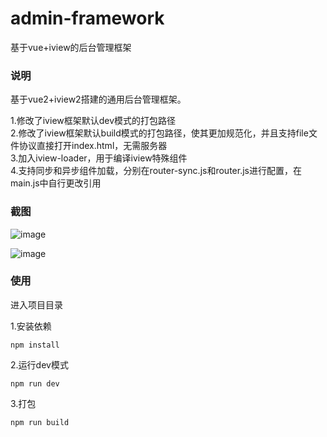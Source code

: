 # admin-framework
基于vue+iview的后台管理框架

### 说明
基于vue2+iview2搭建的通用后台管理框架。

1.修改了iview框架默认dev模式的打包路径     
2.修改了iview框架默认build模式的打包路径，使其更加规范化，并且支持file文件协议直接打开index.html，无需服务器     
3.加入iview-loader，用于编译iview特殊组件     
4.支持同步和异步组件加载，分别在router-sync.js和router.js进行配置，在main.js中自行更改引用     

### 截图
![image](https://pcs.baidu.com/rest/2.0/pcs/thumbnail?method=generate&app_id=250528&path=%2F%E9%A1%B9%E7%9B%AE%E6%88%AA%E5%9B%BE%2FQQ%E6%88%AA%E5%9B%BE20171018122936.png&quality=90&size=c1600_u900)    
      
![image](https://thumbnail0.baidupcs.com/thumbnail/d920cb955cbbe09ef715f05f3e5dac93?fid=34909054-250528-682388296417668&time=1508299200&rt=sh&sign=FDTAER-DCb740ccc5511e5e8fedcff06b081203-EfsOhpJ4mY4iJmGqCsDc5VrCvNg%3D&expires=8h&chkv=0&chkbd=0&chkpc=&dp-logid=6738062606161998182&dp-callid=0&size=c1600_u900&quality=90&vuk=-&ft=video)

### 使用
进入项目目录       

1.安装依赖
```
npm install
```
2.运行dev模式      
```
npm run dev
```
3.打包    
```
npm run build
```